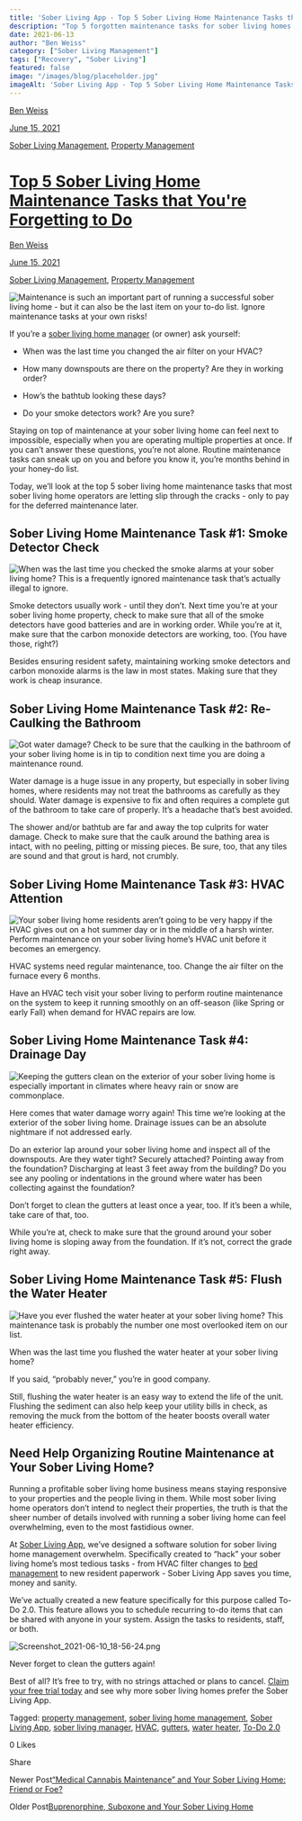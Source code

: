 ```yaml
---
title: 'Sober Living App - Top 5 Sober Living Home Maintenance Tasks that You''re Forgetting to Do'
description: "Top 5 forgotten maintenance tasks for sober living homes. Ensure property safety & upkeep with these tips from the Sober Living App blog."
date: 2021-06-13
author: "Ben Weiss"
category: ["Sober Living Management"]
tags: ["Recovery", "Sober Living"]
featured: false
image: "/images/blog/placeholder.jpg"
imageAlt: 'Sober Living App - Top 5 Sober Living Home Maintenance Tasks that You''re Forgetting to Do'
---
```


[Ben Weiss](../../../../sober-living-app-blog%EF%B9%96author=5a811b27db7926c296af1851.html)

[June 15, 2021](top-5-sober-living-home-maintenance-tasks-that-youre-forgetting-to-do.html)

[Sober Living Management](../../../category/Sober+Living+Management.html), [Property Management](../../../category/Property+Management.html)

#  [Top 5 Sober Living Home Maintenance Tasks that You're Forgetting to Do](top-5-sober-living-home-maintenance-tasks-that-youre-forgetting-to-do.html)

[Ben Weiss](../../../../sober-living-app-blog%EF%B9%96author=5a811b27db7926c296af1851.html)

[June 15, 2021](top-5-sober-living-home-maintenance-tasks-that-youre-forgetting-to-do.html)

[Sober Living Management](../../../category/Sober+Living+Management.html), [Property Management](../../../category/Property+Management.html)

![Maintenance is such an important part of running a successful sober living home - but it can also be the last item on your to-do list. Ignore maintenance tasks at your own risks!](/images/blog/top-5-sober-living-home-maintenance-tasks-that-youre-forgetting-to-do/Screen_Shot_2021-06-09_at_8.46.20_PM.png)

If you’re a [sober living home manager](../../../2020/3/3/5-things-all-of-the-best-sober-living-home-managers-have-in-common.html) (or owner) ask yourself:

  * When was the last time you changed the air filter on your HVAC? 

  * How many downspouts are there on the property? Are they in working order?

  * How’s the bathtub looking these days? 

  * Do your smoke detectors work? Are you sure? 

Staying on top of maintenance at your sober living home can feel next to impossible, especially when you are operating multiple properties at once. If you can’t answer these questions, you’re not alone. Routine maintenance tasks can sneak up on you and before you know it, you’re months behind in your honey-do list. 

Today, we’ll look at the top 5 sober living home maintenance tasks that most sober living home operators are letting slip through the cracks - only to pay for the deferred maintenance later. 

## Sober Living Home Maintenance Task #1: Smoke Detector Check

![When was the last time you checked the smoke alarms at your sober living home? This is a frequently ignored maintenance task that’s actually illegal to ignore.](/images/blog/top-5-sober-living-home-maintenance-tasks-that-youre-forgetting-to-do/Screen_Shot_2021-06-09_at_8.40.59_PM.png)

Smoke detectors usually work - until they don’t. Next time you’re at your sober living home property, check to make sure that all of the smoke detectors have good batteries and are in working order. While you’re at it, make sure that the carbon monoxide detectors are working, too. (You have those, right?)

Besides ensuring resident safety, maintaining working smoke detectors and carbon monoxide alarms is the law in most states. Making sure that they work is cheap insurance.

## Sober Living Home Maintenance Task #2: Re-Caulking the Bathroom 

![Got water damage? Check to be sure that the caulking in the bathroom of your sober living home is in tip to condition next time you are doing a maintenance round.](/images/blog/top-5-sober-living-home-maintenance-tasks-that-youre-forgetting-to-do/Screen_Shot_2021-06-09_at_8.41.18_PM.png)

Water damage is a huge issue in any property, but especially in sober living homes, where residents may not treat the bathrooms as carefully as they should. Water damage is expensive to fix and often requires a complete gut of the bathroom to take care of properly. It’s a headache that’s best avoided. 

The shower and/or bathtub are far and away the top culprits for water damage. Check to make sure that the caulk around the bathing area is intact, with no peeling, pitting or missing pieces. Be sure, too, that any tiles are sound and that grout is hard, not crumbly. 

## Sober Living Home Maintenance Task #3: HVAC Attention

![Your sober living home residents aren’t going to be very happy if the HVAC gives out on a hot summer day or in the middle of a harsh winter. Perform maintenance on your sober living home’s HVAC unit before it becomes an emergency.](/images/blog/top-5-sober-living-home-maintenance-tasks-that-youre-forgetting-to-do/Screen_Shot_2021-06-09_at_8.41.34_PM.png)

HVAC systems need regular maintenance, too. Change the air filter on the furnace every 6 months. 

Have an HVAC tech visit your sober living to perform routine maintenance on the system to keep it running smoothly on an off-season (like Spring or early Fall) when demand for HVAC repairs are low. 

## Sober Living Home Maintenance Task #4: Drainage Day

![Keeping the gutters clean on the exterior of your sober living home is especially important in climates where heavy rain or snow are commonplace.](/images/blog/top-5-sober-living-home-maintenance-tasks-that-youre-forgetting-to-do/Screen_Shot_2021-06-09_at_8.42.11_PM.png)

Here comes that water damage worry again! This time we’re looking at the exterior of the sober living home. Drainage issues can be an absolute nightmare if not addressed early. 

Do an exterior lap around your sober living home and inspect all of the downspouts. Are they water tight? Securely attached? Pointing away from the foundation? Discharging at least 3 feet away from the building? Do you see any pooling or indentations in the ground where water has been collecting against the foundation? 

Don’t forget to clean the gutters at least once a year, too. If it’s been a while, take care of that, too.

While you’re at, check to make sure that the ground around your sober living home is sloping away from the foundation. If it’s not, correct the grade right away.

## Sober Living Home Maintenance Task #5: Flush the Water Heater

![Have you ever flushed the water heater at your sober living home? This maintenance task is probably the number one most overlooked item on our list.](/images/blog/top-5-sober-living-home-maintenance-tasks-that-youre-forgetting-to-do/Screen_Shot_2021-06-09_at_8.42.45_PM.png)

When was the last time you flushed the water heater at your sober living home?

If you said, “probably never,” you’re in good company. 

Still, flushing the water heater is an easy way to extend the life of the unit. Flushing the sediment can also help keep your utility bills in check, as removing the muck from the bottom of the heater boosts overall water heater efficiency. 

## Need Help Organizing Routine Maintenance at Your Sober Living Home? 

Running a profitable sober living home business means staying responsive to your properties and the people living in them. While most sober living home operators don’t intend to neglect their properties, the truth is that the sheer number of details involved with running a sober living home can feel overwhelming, even to the most fastidious owner. 

At [Sober Living App](../../../../index.html), we’ve designed a software solution for sober living home management overwhelm. Specifically created to “hack” your sober living home’s most tedious tasks - from HVAC filter changes to [bed management](../../../../housing.html) to new resident paperwork - Sober Living App saves you time, money and sanity. 

We’ve actually created a new feature specifically for this purpose called To-Do 2.0. This feature allows you to schedule recurring to-do items that can be shared with anyone in your system. Assign the tasks to residents, staff, or both. 

![Screenshot_2021-06-10_18-56-24.png](/images/blog/top-5-sober-living-home-maintenance-tasks-that-youre-forgetting-to-do/Screenshot_2021-06-10_18-56-24.png)

Never forget to clean the gutters again!

Best of all? It’s free to try, with no strings attached or plans to cancel. [Claim your free trial today](https://behavehealth.com/get-started) and see why more sober living homes prefer the Sober Living App.

Tagged: [property management](../../../tag/property+management.html), [sober living home management](../../../tag/sober+living+home+management.html), [Sober Living App](../../../tag/Sober+Living+App.html), [sober living manager](../../../tag/sober+living+manager.html), [HVAC](../../../tag/HVAC.html), [gutters](../../../tag/gutters.html), [water heater](https://soberlivingapp.com/sober-living-app-blog/tag/water+heater), [To-Do 2.0](https://soberlivingapp.com/sober-living-app-blog/tag/To-Do+2.0)

0 Likes

Share

Newer Post[“Medical Cannabis Maintenance” and Your Sober Living Home: Friend or Foe?](../29/medical-cannabis-maintenance-and-your-sober-living-home-friend-or-foe.html)

Older Post[Buprenorphine, Suboxone and Your Sober Living Home](../../5/31/buprenorphine-suboxone-and-your-sober-living-home.html)